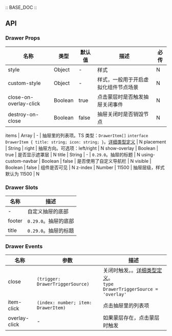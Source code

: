 :: BASE_DOC ::

## API

### Drawer Props

名称 | 类型 | 默认值 | 描述 | 必传
-- | -- | -- | -- | --
style | Object | - | 样式 | N
custom-style | Object | - | 样式，一般用于开启虚拟化组件节点场景 | N
close-on-overlay-click | Boolean | true | 点击蒙层时是否触发抽屉关闭事件 | N
destroy-on-close | Boolean | false | 抽屉关闭时是否销毁节点 | N

items | Array | - | 抽屉里的列表项。TS 类型：`DrawerItem[]` `interface DrawerItem { title: string; icon: string; }`。[详细类型定义](https://github.com/Tencent/tdesign-miniprogram/blob/develop/packages/components/drawer/type.ts) | N
placement | String | right | 抽屉方向。可选项：left/right | N
show-overlay | Boolean | true | 是否显示遮罩层 | N
title | String | - | `0.29.0`。抽屉的标题 | N
using-custom-navbar | Boolean | false | 是否使用了自定义导航栏 | N
visible | Boolean | false | 组件是否可见 | N
z-index | Number | 11500 | 抽屉层级，样式默认为 11500 | N

### Drawer Slots

名称 | 描述
-- | --
\- | 自定义抽屉的底部
footer | `0.29.0`。抽屉的底部
title | `0.29.0`。抽屉的标题

### Drawer Events

名称 | 参数 | 描述
-- | -- | --
close | `(trigger: DrawerTriggerSource)` | 关闭时触发。。[详细类型定义](https://github.com/Tencent/tdesign-miniprogram/blob/develop/packages/components/drawer/type.ts)。<br/>`type DrawerTriggerSource = 'overlay'`<br/>
item-click | `(index: number; item: DrawerItem)` | 点击抽屉里的列表项
overlay-click | \- | 如果蒙层存在，点击蒙层时触发
